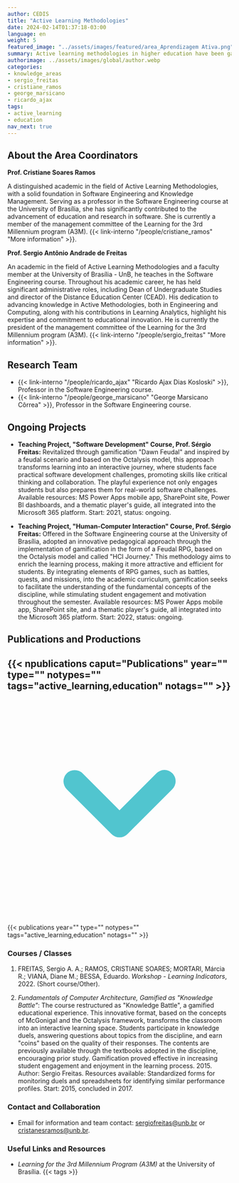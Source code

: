 ```yaml
---
author: CEDIS
title: "Active Learning Methodologies"
date: 2024-02-14T01:37:18-03:00
language: en
weight: 5
featured_image: "../assets/images/featured/area_Aprendizagem Ativa.png"
summary: Active learning methodologies in higher education have been gaining increasing relevance in the contemporary educational landscape, largely due to advancements in the science of learning.
authorimage: ../assets/images/global/author.webp
categories:
- knowledge_areas
- sergio_freitas
- cristiane_ramos
- george_marsicano
- ricardo_ajax
tags: 
- active_learning
- education
nav_next: true
---
```


## About the Area Coordinators

**Prof. Cristiane Soares Ramos**

A distinguished academic in the field of Active Learning Methodologies, with a solid foundation in Software Engineering and Knowledge Management. Serving as a professor in the Software Engineering course at the University of Brasília, she has significantly contributed to the advancement of education and research in software. She is currently a member of the management committee of the Learning for the 3rd Millennium program (A3M). {{< link-interno "/people/cristiane_ramos" "More information" >}}.

**Prof. Sergio Antônio Andrade de Freitas**

An academic in the field of Active Learning Methodologies and a faculty member at the University of Brasília - UnB, he teaches in the Software Engineering course. Throughout his academic career, he has held significant administrative roles, including Dean of Undergraduate Studies and director of the Distance Education Center (CEAD). His dedication to advancing knowledge in Active Methodologies, both in Engineering and Computing, along with his contributions in Learning Analytics, highlight his expertise and commitment to educational innovation. He is currently the president of the management committee of the Learning for the 3rd Millennium program (A3M). {{< link-interno "/people/sergio_freitas" "More information" >}}.

## Research Team

- {{< link-interno "/people/ricardo_ajax" "Ricardo Ajax Dias Kosloski" >}}, Professor in the Software Engineering course.
- {{< link-interno "/people/george_marsicano" "George Marsicano Côrrea" >}}, Professor in the Software Engineering course.

## Ongoing Projects

- **Teaching Project, "Software Development" Course, Prof. Sérgio Freitas:** Revitalized through gamification "Dawn Feudal" and inspired by a feudal scenario and based on the Octalysis model, this approach transforms learning into an interactive journey, where students face practical software development challenges, promoting skills like critical thinking and collaboration. The playful experience not only engages students but also prepares them for real-world software challenges.
Available resources: MS Power Apps mobile app, SharePoint site, Power BI dashboards, and a thematic player's guide, all integrated into the Microsoft 365 platform.
Start: 2021, status: ongoing.

- **Teaching Project, "Human-Computer Interaction" Course, Prof. Sérgio Freitas:** Offered in the Software Engineering course at the University of Brasília, adopted an innovative pedagogical approach through the implementation of gamification in the form of a Feudal RPG, based on the Octalysis model and called "HCI Journey." This methodology aims to enrich the learning process, making it more attractive and efficient for students. By integrating elements of RPG games, such as battles, quests, and missions, into the academic curriculum, gamification seeks to facilitate the understanding of the fundamental concepts of the discipline, while stimulating student engagement and motivation throughout the semester.
Available resources: MS Power Apps mobile app, SharePoint site, and a thematic player's guide, all integrated into the Microsoft 365 platform.
Start: 2022, status: ongoing.

## Publications and Productions

<div id="npublications-section" x-data="{ showPublications: false }">
    <h2 id="npublications-title" @click="showPublications = !showPublications" class="text-xl font-bold mb-2 cursor-pointer flex items-center text-primary-900">
      {{< npublications caput="Publications" year="" type="" notypes="" tags="active_learning,education" notags="" >}}
      <svg :class="{'rotate-0': !showPublications, 'rotate-180': showPublications}" class="ml-2 h-5 w-5 transform transition-transform duration-200" xmlns="http://www.w3.org/2000/svg" viewBox="0 0 20 20" fill="#51C5CF"><path fill-rule="evenodd" d="M5.293 7.293a1 1 0 011.414 0L10 10.586l3.293-3.293a1 1 0 111.414 1.414l-4 4a1 1 0 01-1.414 0l-4-4a1 1 0 010-1.414z" clip-rule="evenodd" /></svg>
    </h2>
    <div x-show="showPublications" x-cloak>
      {{< publications year="" type="" notypes="" tags="active_learning,education" notags="" >}} 
    </div>
</div>

### Courses / Classes

1. FREITAS, Sergio A. A.; RAMOS, CRISTIANE SOARES; MORTARI, Márcia R.; VIANA, Diane M.; BESSA, Eduardo. *Workshop - Learning Indicators*, 2022. (Short course/Other).

2. *Fundamentals of Computer Architecture, Gamified as "Knowledge Battle"*: The course restructured as "Knowledge Battle", a gamified educational experience. This innovative format, based on the concepts of McGonigal and the Octalysis framework, transforms the classroom into an interactive learning space. Students participate in knowledge duels, answering questions about topics from the discipline, and earn "coins" based on the quality of their responses. The contents are previously available through the textbooks adopted in the discipline, encouraging prior study. Gamification proved effective in increasing student engagement and enjoyment in the learning process. 2015. Author: Sergio Freitas. Resources available: Standardized forms for monitoring duels and spreadsheets for identifying similar performance profiles. Start: 2015, concluded in 2017.

### Contact and Collaboration

- Email for information and team contact: sergiofreitas@unb.br or cristanesramos@unb.br.

### Useful Links and Resources

- *Learning for the 3rd Millennium Program (A3M)* at the University of Brasília.
{{< tags >}}